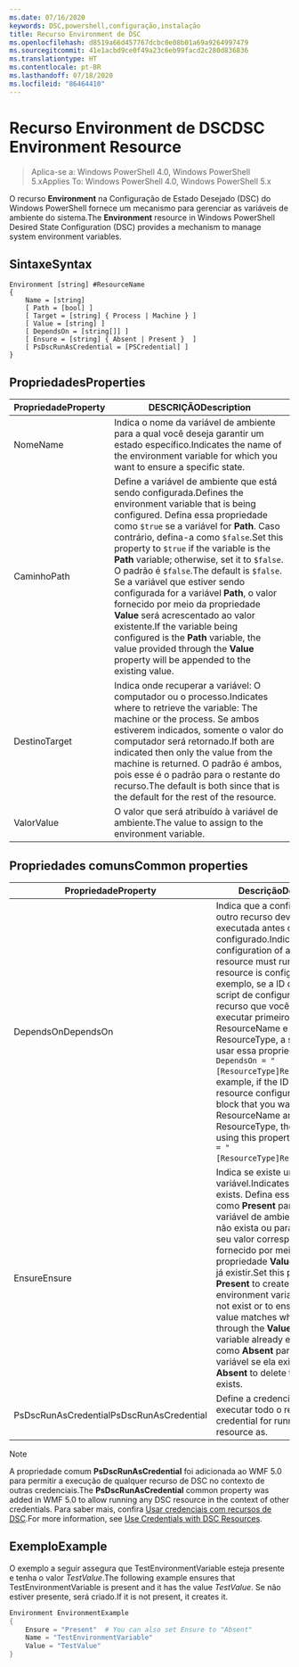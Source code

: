 ```yaml
---
ms.date: 07/16/2020
keywords: DSC,powershell,configuração,instalação
title: Recurso Environment de DSC
ms.openlocfilehash: d8519a66d457767dcbc0e08b01a69a9264997479
ms.sourcegitcommit: 41e1acbd9ce0f49a23c6eb99facd2c280d836836
ms.translationtype: HT
ms.contentlocale: pt-BR
ms.lasthandoff: 07/18/2020
ms.locfileid: "86464410"
---
```

# <a name="dsc-environment-resource"></a><span data-ttu-id="bd5b3-103">Recurso Environment de DSC</span><span class="sxs-lookup"><span data-stu-id="bd5b3-103">DSC Environment Resource</span></span>

> <span data-ttu-id="bd5b3-104">Aplica-se a: Windows PowerShell 4.0, Windows PowerShell 5.x</span><span class="sxs-lookup"><span data-stu-id="bd5b3-104">Applies To: Windows PowerShell 4.0, Windows PowerShell 5.x</span></span>

<span data-ttu-id="bd5b3-105">O recurso **Environment** na Configuração de Estado Desejado (DSC) do Windows PowerShell fornece um mecanismo para gerenciar as variáveis de ambiente do sistema.</span><span class="sxs-lookup"><span data-stu-id="bd5b3-105">The **Environment** resource in Windows PowerShell Desired State Configuration (DSC) provides a mechanism to manage system environment variables.</span></span>

## <a name="syntax"></a><span data-ttu-id="bd5b3-106">Sintaxe</span><span class="sxs-lookup"><span data-stu-id="bd5b3-106">Syntax</span></span>

```Syntax
Environment [string] #ResourceName
{
    Name = [string]
    [ Path = [bool] ]
    [ Target = [string] { Process | Machine } ]
    [ Value = [string] ]
    [ DependsOn = [string[]] ]
    [ Ensure = [string] { Absent | Present }  ]
    [ PsDscRunAsCredential = [PSCredential] ]
}
```

## <a name="properties"></a><span data-ttu-id="bd5b3-107">Propriedades</span><span class="sxs-lookup"><span data-stu-id="bd5b3-107">Properties</span></span>

|<span data-ttu-id="bd5b3-108">Propriedade</span><span class="sxs-lookup"><span data-stu-id="bd5b3-108">Property</span></span> |<span data-ttu-id="bd5b3-109">DESCRIÇÃO</span><span class="sxs-lookup"><span data-stu-id="bd5b3-109">Description</span></span> |
|---|---|
|<span data-ttu-id="bd5b3-110">Nome</span><span class="sxs-lookup"><span data-stu-id="bd5b3-110">Name</span></span> |<span data-ttu-id="bd5b3-111">Indica o nome da variável de ambiente para a qual você deseja garantir um estado específico.</span><span class="sxs-lookup"><span data-stu-id="bd5b3-111">Indicates the name of the environment variable for which you want to ensure a specific state.</span></span> |
|<span data-ttu-id="bd5b3-112">Caminho</span><span class="sxs-lookup"><span data-stu-id="bd5b3-112">Path</span></span> |<span data-ttu-id="bd5b3-113">Define a variável de ambiente que está sendo configurada.</span><span class="sxs-lookup"><span data-stu-id="bd5b3-113">Defines the environment variable that is being configured.</span></span> <span data-ttu-id="bd5b3-114">Defina essa propriedade como `$true` se a variável for **Path**. Caso contrário, defina-a como `$false`.</span><span class="sxs-lookup"><span data-stu-id="bd5b3-114">Set this property to `$true` if the variable is the **Path** variable; otherwise, set it to `$false`.</span></span> <span data-ttu-id="bd5b3-115">O padrão é `$false`.</span><span class="sxs-lookup"><span data-stu-id="bd5b3-115">The default is `$false`.</span></span> <span data-ttu-id="bd5b3-116">Se a variável que estiver sendo configurada for a variável **Path**, o valor fornecido por meio da propriedade **Value** será acrescentado ao valor existente.</span><span class="sxs-lookup"><span data-stu-id="bd5b3-116">If the variable being configured is the **Path** variable, the value provided through the **Value** property will be appended to the existing value.</span></span> |
|<span data-ttu-id="bd5b3-117">Destino</span><span class="sxs-lookup"><span data-stu-id="bd5b3-117">Target</span></span>| <span data-ttu-id="bd5b3-118">Indica onde recuperar a variável: O computador ou o processo.</span><span class="sxs-lookup"><span data-stu-id="bd5b3-118">Indicates where to retrieve the variable: The machine or the process.</span></span> <span data-ttu-id="bd5b3-119">Se ambos estiverem indicados, somente o valor do computador será retornado.</span><span class="sxs-lookup"><span data-stu-id="bd5b3-119">If both are indicated then only the value from the machine is returned.</span></span> <span data-ttu-id="bd5b3-120">O padrão é ambos, pois esse é o padrão para o restante do recurso.</span><span class="sxs-lookup"><span data-stu-id="bd5b3-120">The default is both since that is the default for the rest of the resource.</span></span> |
|<span data-ttu-id="bd5b3-121">Valor</span><span class="sxs-lookup"><span data-stu-id="bd5b3-121">Value</span></span> |<span data-ttu-id="bd5b3-122">O valor que será atribuído à variável de ambiente.</span><span class="sxs-lookup"><span data-stu-id="bd5b3-122">The value to assign to the environment variable.</span></span> |

## <a name="common-properties"></a><span data-ttu-id="bd5b3-123">Propriedades comuns</span><span class="sxs-lookup"><span data-stu-id="bd5b3-123">Common properties</span></span>

|<span data-ttu-id="bd5b3-124">Propriedade</span><span class="sxs-lookup"><span data-stu-id="bd5b3-124">Property</span></span> |<span data-ttu-id="bd5b3-125">Descrição</span><span class="sxs-lookup"><span data-stu-id="bd5b3-125">Description</span></span> |
|---|---|
|<span data-ttu-id="bd5b3-126">DependsOn</span><span class="sxs-lookup"><span data-stu-id="bd5b3-126">DependsOn</span></span> |<span data-ttu-id="bd5b3-127">Indica que a configuração de outro recurso deve ser executada antes de ele ser configurado.</span><span class="sxs-lookup"><span data-stu-id="bd5b3-127">Indicates that the configuration of another resource must run before this resource is configured.</span></span> <span data-ttu-id="bd5b3-128">Por exemplo, se a ID do bloco de script de configuração do recurso que você deseja executar primeiro for ResourceName e seu tipo for ResourceType, a sintaxe para usar essa propriedade será `DependsOn = "[ResourceType]ResourceName"`.</span><span class="sxs-lookup"><span data-stu-id="bd5b3-128">For example, if the ID of the resource configuration script block that you want to run first is ResourceName and its type is ResourceType, the syntax for using this property is `DependsOn = "[ResourceType]ResourceName"`.</span></span> |
|<span data-ttu-id="bd5b3-129">Ensure</span><span class="sxs-lookup"><span data-stu-id="bd5b3-129">Ensure</span></span> |<span data-ttu-id="bd5b3-130">Indica se existe uma variável.</span><span class="sxs-lookup"><span data-stu-id="bd5b3-130">Indicates if a variable exists.</span></span> <span data-ttu-id="bd5b3-131">Defina essa propriedade como **Present** para criar a variável de ambiente caso ela não exista ou para garantir que seu valor corresponda ao que é fornecido por meio da propriedade **Value** se a variável já existir.</span><span class="sxs-lookup"><span data-stu-id="bd5b3-131">Set this property to **Present** to create the environment variable if it does not exist or to ensure that its value matches what is provided through the **Value** property if the variable already exists.</span></span> <span data-ttu-id="bd5b3-132">Defina-a como **Absent** para excluir a variável se ela existir.</span><span class="sxs-lookup"><span data-stu-id="bd5b3-132">Set it to **Absent** to delete the variable if it exists.</span></span> |
|<span data-ttu-id="bd5b3-133">PsDscRunAsCredential</span><span class="sxs-lookup"><span data-stu-id="bd5b3-133">PsDscRunAsCredential</span></span> |<span data-ttu-id="bd5b3-134">Define a credencial para executar todo o recurso.</span><span class="sxs-lookup"><span data-stu-id="bd5b3-134">Sets the credential for running the entire resource as.</span></span> |

> [!NOTE]
> <span data-ttu-id="bd5b3-135">A propriedade comum **PsDscRunAsCredential** foi adicionada ao WMF 5.0 para permitir a execução de qualquer recurso de DSC no contexto de outras credenciais.</span><span class="sxs-lookup"><span data-stu-id="bd5b3-135">The **PsDscRunAsCredential** common property was added in WMF 5.0 to allow running any DSC resource in the context of other credentials.</span></span> <span data-ttu-id="bd5b3-136">Para saber mais, confira [Usar credenciais com recursos de DSC](../../../configurations/runasuser.md).</span><span class="sxs-lookup"><span data-stu-id="bd5b3-136">For more information, see [Use Credentials with DSC Resources](../../../configurations/runasuser.md).</span></span>

## <a name="example"></a><span data-ttu-id="bd5b3-137">Exemplo</span><span class="sxs-lookup"><span data-stu-id="bd5b3-137">Example</span></span>

<span data-ttu-id="bd5b3-138">O exemplo a seguir assegura que TestEnvironmentVariable esteja presente e tenha o valor _TestValue_.</span><span class="sxs-lookup"><span data-stu-id="bd5b3-138">The following example ensures that TestEnvironmentVariable is present and it has the value _TestValue_.</span></span> <span data-ttu-id="bd5b3-139">Se não estiver presente, será criado.</span><span class="sxs-lookup"><span data-stu-id="bd5b3-139">If it is not present, it creates it.</span></span>

```powershell
Environment EnvironmentExample
{
    Ensure = "Present"  # You can also set Ensure to "Absent"
    Name = "TestEnvironmentVariable"
    Value = "TestValue"
}
```
